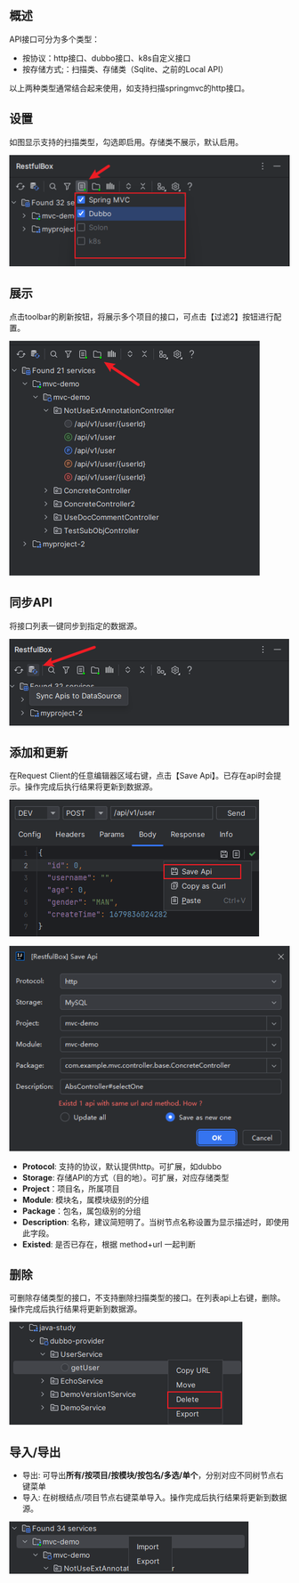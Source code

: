 ## 概述
API接口可分为多个类型：

- 按协议：http接口、dubbo接口、k8s自定义接口
- 按存储方式;：扫描类、存储类（Sqlite、之前的Local API）

以上两种类型通常结合起来使用，如支持扫描springmvc的http接口。

## 设置
如图显示支持的扫描类型，勾选即启用。存储类不展示，默认启用。

![](../快速入门/images/1691836592697.png)

## 展示
点击toolbar的刷新按钮，将展示多个项目的接口，可点击【过滤2】按钮进行配置。

![](images/74871721262717.png)

## 同步API
将接口列表一键同步到指定的数据源。

![](images/163831721244930.png)

## 添加和更新

在Request Client的任意编辑器区域右键，点击【Save Api】。已存在api时会提示。操作完成后执行结果将更新到数据源。

![](images/286551721234228.png)

![](images/361441721230479.png)

- **Protocol**: 支持的协议，默认提供http。可扩展，如dubbo
- **Storage**: 存储API的方式（目的地）。可扩展，对应存储类型
- **Project**：项目名，所属项目
- **Module**: 模块名，属模块级别的分组
- **Package**：包名，属包级别的分组
- **Description**: 名称，建议简短明了。当树节点名称设置为显示描述时，即使用此字段。
- **Existed**: 是否已存在，根据 method+url 一起判断

## 删除

可删除存储类型的接口，不支持删除扫描类型的接口。在列表api上右键，删除。操作完成后执行结果将更新到数据源。

![](images/472151721230618.png)

## 导入/导出

- 导出: 可导出**所有/按项目/按模块/按包名/多选/单个**，分别对应不同树节点右键菜单
- 导入: 在树根结点/项目节点右键菜单导入。操作完成后执行结果将更新到数据源。

![](images/563201721242708.png)
